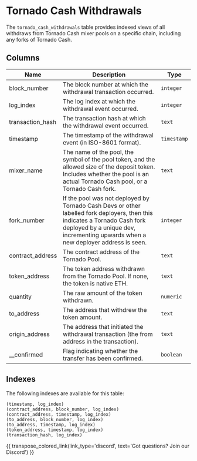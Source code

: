 # Tornado Cash Withdrawals

The `tornado_cash_withdrawals` table provides indexed views of all withdraws from Tornado Cash mixer pools on a specific chain, including any forks of Tornado Cash.

## Columns
| Name                | Description                                                                 | Type        |
| --------- | --------- | --------------------------------------------------------------------------- |
| block_number | The block number at which the withdrawal transaction occurred. | `integer` |
| log_index | The log index at which the withdrawal event occurred. | `integer` |
| transaction_hash | The transaction hash at which the withdrawal event occurred. | `text` |
| timestamp | The timestamp of the withdrawal event (in ISO-8601 format). | `timestamp` |
| mixer_name | The name of the pool, the symbol of the pool token, and the allowed size of the deposit token. Includes whether the pool is an actual Tornado Cash pool, or a Tornado Cash fork. | `text` |
| fork_number | If the pool was not deployed by Tornado Cash Devs or other labelled fork deployers, then this indicates a Tornado Cash fork deployed by a unique dev, incrementing upwards when a new deployer address is seen. | `integer` |
| contract_address | The contract address of the Tornado Pool. | `text` |
| token_address | The token address withdrawn from the Tornado Pool. If none, the token is native ETH. | `text` |
| quantity | The raw amount of the token withdrawn. | `numeric` |
| to_address | The address that withdrew the token amount. | `text` |
| origin_address | The address that initiated the withdrawal transaction (the from address in the transaction). | `text` |
| __confirmed | Flag indicating whether the transfer has been confirmed. | `boolean` |

## Indexes
The following indexes are available for this table:

```
(timestamp, log_index)
(contract_address, block_number, log_index)
(contract_address, timestamp, log_index)
(to_address, block_number, log_index)
(to_address, timestamp, log_index)
(token_address, timestamp, log_index)
(transaction_hash, log_index)
```

{{ transpose_colored_link(link_type='discord', text='Got questions?  Join our Discord') }}
